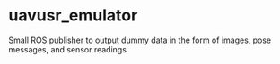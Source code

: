 # uavusr_emulator
Small ROS publisher to output dummy data in the form of images, pose messages, and sensor readings

